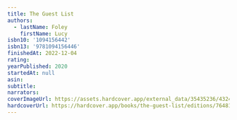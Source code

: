 ```yaml
---
title: The Guest List
authors:
  - lastName: Foley
    firstName: Lucy
isbn10: '1094156442'
isbn13: '9781094156446'
finishedAt: 2022-12-04
rating:
yearPublished: 2020
startedAt: null
asin:
subtitle:
narrators:
coverImageUrl: https://assets.hardcover.app/external_data/35435236/43242e719c3badc4629b1728254757cba51d2d7f.jpeg
hardcoverUrl: https://hardcover.app/books/the-guest-list/editions/7648184
---
```

